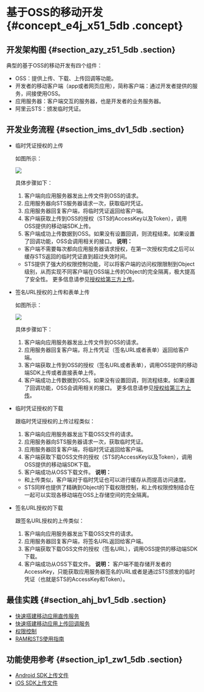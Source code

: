 # 基于OSS的移动开发 {#concept_e4j_x51_5db .concept}

## 开发架构图 {#section_azy_z51_5db .section}

典型的基于OSS的移动开发有四个组件：

-   OSS：提供上传、下载、上传回调等功能。
-   开发者的移动客户端（app或者网页应用），简称客户端：通过开发者提供的服务，间接使用OSS。
-   应用服务器：客户端交互的服务器，也是开发者的业务服务器。
-   阿里云STS：颁发临时凭证。

## 开发业务流程 {#section_ims_dv1_5db .section}

-   临时凭证授权的上传

    如图所示：

    ![](http://static-aliyun-doc.oss-cn-hangzhou.aliyuncs.com/assets/img/4352/15382784711027_zh-CN.png)

    具体步骤如下：

    1.  客户端向应用服务器发出上传文件到OSS的请求。
    2.  应用服务器向STS服务器请求一次，获取临时凭证。
    3.  应用服务器回复客户端，将临时凭证返回给客户端。
    4.  客户端获取上传到OSS的授权（STS的AccessKey以及Token），调用OSS提供的移动端SDK上传。
    5.  客户端成功上传数据到OSS。如果没有设置回调，则流程结束。如果设置了回调功能，OSS会调用相关的接口。
    **说明：** 

    -   客户端不需要每次都向应用服务器请求授权，在第一次授权完成之后可以缓存STS返回的临时凭证直到超过失效时间。
    -   STS提供了强大的权限控制功能，可以将客户端的访问权限限制到Object级别，从而实现不同客户端在OSS端上传的Object的完全隔离，极大提高了安全性。
    更多信息请参见[授权给第三方上传](intl.zh-CN/开发指南/上传文件/授权给第三方上传.md#)。

-   签名URL授权的上传和表单上传

    如图所示：

    ![](http://static-aliyun-doc.oss-cn-hangzhou.aliyuncs.com/assets/img/4352/15382784711030_zh-CN.png)

    具体步骤如下：

    1.  客户端向应用服务器发出上传文件到OSS的请求。
    2.  应用服务器回复客户端，将上传凭证（签名URL或者表单）返回给客户端。
    3.  客户端获取上传到OSS的授权（签名URL或者表单），调用OSS提供的移动端SDK上传或者直接表单上传。
    4.  客户端成功上传数据到OSS。如果没有设置回调，则流程结束。如果设置了回调功能，OSS会调用相关的接口。
    更多信息请参见[授权给第三方上传](intl.zh-CN/开发指南/上传文件/授权给第三方上传.md#)。

-   临时凭证授权的下载

    跟临时凭证授权的上传过程类似：

    1.  客户端向应用服务器发出下载OSS文件的请求。
    2.  应用服务器向STS服务器请求一次，获取临时凭证。
    3.  应用服务器回复客户端，将临时凭证返回给客户端。
    4.  客户端获取下载OSS文件的授权（STS的AccessKey以及Token），调用OSS提供的移动端SDK下载。
    5.  客户端成功从OSS下载文件。
    **说明：** 

    -   和上传类似，客户端对于临时凭证也可以进行缓存从而提高访问速度。
    -   STS同样也提供了精确到Object的下载权限控制，和上传权限控制结合在一起可以实现各移动端在OSS上存储空间的完全隔离。
-   签名URL授权的下载

    跟签名URL授权的上传类似：

    1.  客户端向应用服务器发出下载OSS文件的请求。
    2.  应用服务器回复客户端，将签名URL返回给客户端。
    3.  客户端获取下载OSS文件的授权（签名URL），调用OSS提供的移动端SDK下载。
    4.  客户端成功从OSS下载文件。
    **说明：** 客户端不能存储开发者的AccessKey，只能获取应用服务器签名的URL或者是通过STS颁发的临时凭证（也就是STS的AccessKey和Token）。


## 最佳实践 {#section_ahj_bv1_5db .section}

-   [快速搭建移动应用直传服务](../../../../intl.zh-CN/最佳实践/移动应用端直传实践/快速搭建移动应用直传服务.md#)
-   [快速搭建移动应用上传回调服务](../../../../intl.zh-CN/最佳实践/移动应用端直传实践/快速搭建移动应用上传回调服务.md#)
-   [权限控制](../../../../intl.zh-CN/最佳实践/移动应用端直传实践/权限控制.md#)
-   [RAM和STS使用指南](../../../../intl.zh-CN/最佳实践/权限管理/权限管理概述.md#)

## 功能使用参考 {#section_ip1_zw1_5db .section}

-   [Android SDK上传文件](https://www.alibabacloud.com/help/doc-detail/32047.htm)
-   [iOS SDK上传文件](https://www.alibabacloud.com/help/doc-detail/32060.htm)

